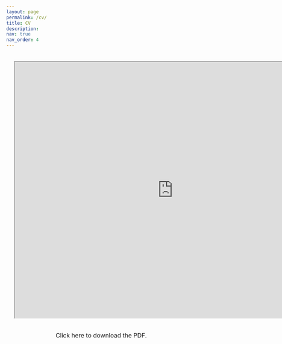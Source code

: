 ```yaml
---
layout: page
permalink: /cv/
title: CV
description:
nav: true
nav_order: 4
---
```


<div style="text-align: center;">
        <iframe src="https://drive.google.com/file/d/1-K7ihwlOZqR2Ez6Qb2e0csgbwpWK9YzC/preview" 
        width="840" height="680" allow="autoplay" style="margin: 20px;"></iframe>
    <p>
        <a href="https://drive.google.com/uc?export=download&id=1-K7ihwlOZqR2Ez6Qb2e0csgbwpWK9YzC" 
           target="_blank" style="text-decoration: none; font-size: 16px; class: blue-color;">
            Click here to download the PDF.
        </a>
    </p>
</div>